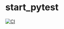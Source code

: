 # start_pytest
[![CI](https://github.com/MIZ-KAS/start_pytest/actions/workflows/main.yml/badge.svg)](https://github.com/MIZ-KAS/start_pytest/actions/workflows/main.yml)
